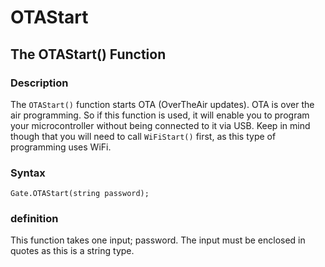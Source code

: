 # OTAStart

## The OTAStart() Function

### Description

The `OTAStart()` function starts OTA (OverTheAir updates).  OTA is over the air programming.  So if this function is used, it will enable you to program your microcontroller without being connected to it via USB.  Keep in mind though that you will need to call `WiFiStart()` first, as this type of programming uses WiFi.

### Syntax

`Gate.OTAStart(string password);`

### definition

This function takes one input; password.  The input must be enclosed in quotes as this is a string type.
